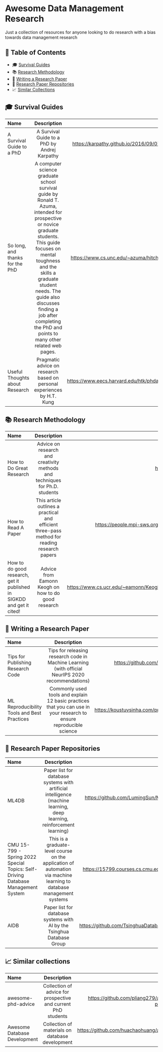 # Awesome Data Management Research

Just a collection of resources for anyone looking to do research with a bias towards data management research

## 🔗 Table of Contents
- :mortar_board: [Survival Guides](#-survival-guides)
- 📚 [Research Methodology](#-research-methodology)
- 📝 [Writing a Research Paper](#-writing-a-research-paper)
- 💾 [Research Paper Repositories](#-research-paper-repositories)
- 📈 [Similar Collections](#-similar-collections)

## 🎓 Survival Guides
| Name |  Description  | Link |
|:-----|:--------:|------:|
| A Survival Guide to a PhD | A Survival Guide to a PhD by Andrej Karpathy | https://karpathy.github.io/2016/09/07/phd/ |
| So long, and thanks for the PhD | A computer science graduate school survival guide by Ronald T. Azuma, intended for prospective or novice graduate students. This guide focuses on mental toughness and the skills a graduate student needs. The guide also discusses finding a job after completing the PhD and points to many other related web pages. | https://www.cs.unc.edu/~azuma/hitch4.html |
| Useful Thoughts about Research | Pragmatic advice on research based on personal experiences by H.T. Kung | https://www.eecs.harvard.edu/htk/phdadvice/ |

## 📚 Research Methodology 
| Name |  Description  | Link |
|:-----|:--------:|------:|
| How to Do Great Research   | Advice on research and creativity methods and techniques for Ph.D. students | https://greatresearch.org/ |
| How to Read A Paper | This article outlines a practical and efficient three-pass method for reading research papers | https://people.mpi-sws.org/~jcmace/teaching/cds-ss20/paper-reading.pdf |
| How to do good research, get it published in SIGKDD and get it cited!| Advice from Eamonn Keogh on how to do good research |https://www.cs.ucr.edu/~eamonn/Keogh_SIGKDD09_tutorial.pdf | 

## 📝 Writing a Research Paper 
| Name |  Description  | Link |
|:-----|:--------:|------:|
| Tips for Publishing Research Code | Tips for releasing research code in Machine Learning (with official NeurIPS 2020 recommendations) | https://github.com/paperswithcode/releasing-research-code |
| ML Reproducibility Tools and Best Practices | Commonly used tools and explain 12 basic practices that you can use in your research to ensure reproducible science | https://koustuvsinha.com/practices_for_reproducibility/ |

## 💾 Research Paper Repositories
| Name |  Description  | Link |
|:-----|:--------:|------:|
| ML4DB   | Paper list for database systems with artificial intelligence (machine learning, deep learning, reinforcement learning) | https://github.com/LumingSun/ML4DB-paper-list |
| CMU 15-799 - Spring 2022 Special Topics: Self-Driving Database Management System | This is a graduate-level course on the application of automation via machine learning to database management systems | https://15799.courses.cs.cmu.edu/spring2022/ |
| AIDB | Paper list for database systems with AI by the Tsinghua Database Group | https://github.com/TsinghuaDatabaseGroup/AIDB |

## 📈 Similar collections
| Name |  Description  | Link |
|:-----|:--------:|------:|
| awesome-phd-advice   | Collection of advice for prospective and current PhD students | https://github.com/pliang279/awesome-phd-advice |
| Awesome Database Development | Collection of materials on database development | https://github.com/huachaohuang/awesome-dbdev |

